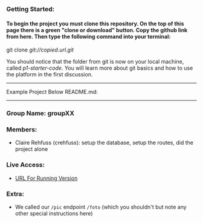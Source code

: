 ### Getting Started:

#### To begin the project you must clone this repository. On the top of this page there is a green "clone or download" button. Copy the github link from here. Then type the following command into your terminal: 

git clone *git://copied.url.git*

You should notice that the folder from git is now on your local machine, called *p1-starter-code*. You will learn more about git basics and how to use the platform in the first discussion. 

------

Example Project Below README.md:

------

### Group Name: groupXX

### Members:
  - Claire Rehfuss (crehfuss): setup the database, setup the routes, did the project alone

### Live Access:
  - [URL For Running Version](http://google.com)

### Extra:
  - We called our `/pic` endpoint `/foto` (which you shouldn't but note any other special instructions here)
